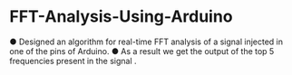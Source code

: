 # FFT-Analysis-Using-Arduino
●	Designed an algorithm for real-time FFT analysis of a signal injected in one of the pins of Arduino.
●	As a result we get the output of the top 5 frequencies present in the signal . 
